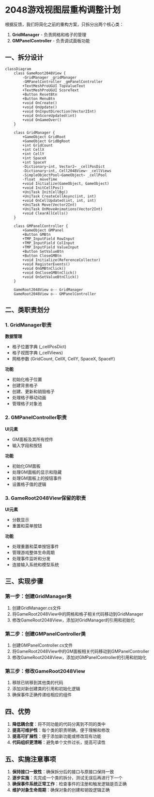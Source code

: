 # 2048游戏视图层重构调整计划

根据反馈，我们将简化之前的重构方案，只拆分出两个核心类：
1. **GridManager** - 负责网格和格子的管理
2. **GMPanelController** - 负责调试面板功能

## 一、拆分设计

```mermaid
classDiagram
    class GameRoot2048View {
        -GridManager _gridManager
        -GMPanelController _gmPanelController
        +TextMeshProUGUI TopValueText
        +TextMeshProUGUI ScoreText
        +Button ResetBtn
        +Button MenuBtn
        +void OnCreate()
        +void OnUpdate()
        +void OnInputDirection(Vector2Int)
        +void OnScoreUpdated(int)
        +void OnGameOver()
    }
    
    class GridManager {
        +GameObject GridRoot
        +GameObject GridBgRoot
        +int GridCount
        +int CellX
        +int CellY
        +int SpaceX
        +int SpaceY
        -Dictionary~int, Vector2~ _cellPosDict
        -Dictionary~int, Cell2048View~ _cellViews
        -SimpleObjectPool~GameObject~ _cellPool
        -float _moveTime
        +void Initialize(GameObject, GameObject)
        +void InitCellPos()
        +UniTask InitCellBg()
        +UniTask CreateCellAsync(int, int)
        +void OnCellUpdated(int, int, int)
        +UniTask Move(Vector2Int)
        +UniTask OnMoveAnimations(Vector2Int)
        +void ClearAllCells()
    }
    
    class GMPanelController {
        +GameObject GMPanel
        +Button GMBtn
        +TMP_InputField RowInput
        +TMP_InputField ColInput
        +TMP_InputField ValueInput
        +Button SetValueBtn
        +Button CloseGMBtn
        +void Initialize(ReferenceCollector)
        +void RegisterEvents()
        +void OnGMBtnClick()
        +void OnCloseGMBtnClick()
        +void OnSetValueBtnClick()
    }
    
    GameRoot2048View o-- GridManager
    GameRoot2048View o-- GMPanelController
```

## 二、类职责划分

### 1. GridManager职责

**数据管理**
- 格子位置字典 (_cellPosDict)
- 格子视图字典 (_cellViews)
- 网格参数 (GridCount, CellX, CellY, SpaceX, SpaceY)

**功能**
- 初始化格子位置
- 创建背景格子
- 创建、更新和销毁格子
- 处理格子移动动画
- 管理格子对象池

### 2. GMPanelController职责

**UI元素**
- GM面板及其所有控件
- 输入字段和按钮

**功能**
- 初始化GM面板
- 处理GM面板的显示和隐藏
- 处理GM面板上的按钮事件
- 设置格子值的逻辑

### 3. GameRoot2048View保留的职责

**UI元素**
- 分数显示
- 重置和菜单按钮

**功能**
- 处理重置和菜单按钮事件
- 管理游戏整体生命周期
- 处理事件监听和分发
- 连接输入系统和模型系统

## 三、实现步骤

### 第一步：创建GridManager类

1. 创建GridManager.cs文件
2. 将GameRoot2048View中的网格和格子相关代码移动到GridManager
3. 修改GameRoot2048View，添加对GridManager的引用和初始化

### 第二步：创建GMPanelController类

1. 创建GMPanelController.cs文件
2. 将GameRoot2048View中的GM面板相关代码移动到GMPanelController
3. 修改GameRoot2048View，添加对GMPanelController的引用和初始化

### 第三步：修改GameRoot2048View

1. 移除已转移到其他类的代码
2. 添加对新创建类的引用和初始化逻辑
3. 确保事件正确传递给相应的组件

## 四、优势

1. **降低耦合度**：将不同功能的代码分离到不同的类中
2. **提高可维护性**：每个类的职责明确，便于理解和修改
3. **提高可扩展性**：便于添加新功能或修改现有功能
4. **代码组织更清晰**：避免单个文件过长，提高可读性

## 五、实施注意事项

1. **保持接口一致性**：确保拆分后的接口与原接口保持一致
2. **逐步实施**：先完成一个类的拆分，测试无误后再进行下一个
3. **确保事件系统正常工作**：检查事件的注册和触发逻辑是否正确
4. **维护对象生命周期**：确保对象的创建和销毁逻辑正确